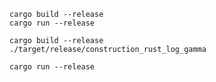 ```
cargo build --release
cargo run --release
```

```
cargo build --release
./target/release/construction_rust_log_gamma
```

```
cargo run --release
```
